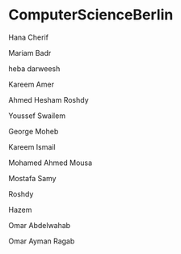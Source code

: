 
# ComputerScienceBerlin

Hana Cherif

Mariam Badr

heba darweesh

Kareem Amer

Ahmed Hesham Roshdy

Youssef Swailem

George Moheb

Kareem Ismail

Mohamed Ahmed Mousa

Mostafa Samy

Roshdy

Hazem

Omar Abdelwahab

Omar Ayman Ragab
